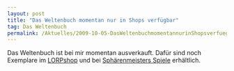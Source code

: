 ```yaml
---
layout: post
title: "Das Weltenbuch momentan nur in Shops verfügbar"
tag: Das Weltenbuch
permalink: /Aktuelles/2009-10-05-DasWeltenbuchmomentannurinShopsverfuegbar
---
```



Das Weltenbuch ist bei mir momentan ausverkauft. Dafür sind noch Exemplare im [LORPshop](https://www.lorpshop.de/product_info.php/info/p3776_Das-Weltenbuch.html) und bei [Sphärenmeisters Spiele](http://shop.strato.de/epages/15455106.sf/?ObjectPath=/Shops/15455106/Products/JCW01) erhältlich.

